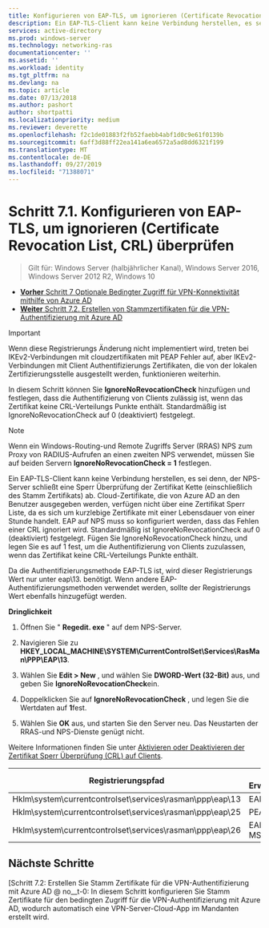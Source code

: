 ```yaml
---
title: Konfigurieren von EAP-TLS, um ignorieren (Certificate Revocation List, CRL) überprüfen
description: Ein EAP-TLS-Client kann keine Verbindung herstellen, es sei denn, der NPS-Server schließt eine Sperr Überprüfung der Zertifikatskette (einschließlich des Stamm Zertifikats) des Clients ab und überprüft, ob Zertifikate widerrufen wurden.
services: active-directory
ms.prod: windows-server
ms.technology: networking-ras
documentationcenter: ''
ms.assetid: ''
ms.workload: identity
ms.tgt_pltfrm: na
ms.devlang: na
ms.topic: article
ms.date: 07/13/2018
ms.author: pashort
author: shortpatti
ms.localizationpriority: medium
ms.reviewer: deverette
ms.openlocfilehash: f2c1de01883f2fb52faebb4abf1d0c9e61f0139b
ms.sourcegitcommit: 6aff3d88ff22ea141a6ea6572a5ad8dd6321f199
ms.translationtype: MT
ms.contentlocale: de-DE
ms.lasthandoff: 09/27/2019
ms.locfileid: "71388071"
---
```

# <a name="step-71-configure-eap-tls-to-ignore-certificate-revocation-list-crl-checking"></a>Schritt 7.1. Konfigurieren von EAP-TLS, um ignorieren (Certificate Revocation List, CRL) überprüfen

>Gilt für: Windows Server (halbjährlicher Kanal), Windows Server 2016, Windows Server 2012 R2, Windows 10

- [**Vorher** Schritt 7 Optionale Bedingter Zugriff für VPN-Konnektivität mithilfe von Azure AD](ad-ca-vpn-connectivity-windows10.md)
- [**Weiter** Schritt 7.2. Erstellen von Stammzertifikaten für die VPN-Authentifizierung mit Azure AD](vpn-create-root-cert-for-vpn-auth-azure-ad.md)

>[!IMPORTANT]
>Wenn diese Registrierungs Änderung nicht implementiert wird, treten bei IKEv2-Verbindungen mit cloudzertifikaten mit PEAP Fehler auf, aber IKEv2-Verbindungen mit Client Authentifizierungs Zertifikaten, die von der lokalen Zertifizierungsstelle ausgestellt werden, funktionieren weiterhin.

In diesem Schritt können Sie **IgnoreNoRevocationCheck** hinzufügen und festlegen, dass die Authentifizierung von Clients zulässig ist, wenn das Zertifikat keine CRL-Verteilungs Punkte enthält. Standardmäßig ist IgnoreNoRevocationCheck auf 0 (deaktiviert) festgelegt.

>[!NOTE]
>Wenn ein Windows-Routing-und Remote Zugriffs Server (RRAS) NPS zum Proxy von RADIUS-Aufrufen an einen zweiten NPS verwendet, müssen Sie auf beiden Servern **IgnoreNoRevocationCheck = 1** festlegen.

Ein EAP-TLS-Client kann keine Verbindung herstellen, es sei denn, der NPS-Server schließt eine Sperr Überprüfung der Zertifikat Kette (einschließlich des Stamm Zertifikats) ab. Cloud-Zertifikate, die von Azure AD an den Benutzer ausgegeben werden, verfügen nicht über eine Zertifikat Sperr Liste, da es sich um kurzlebige Zertifikate mit einer Lebensdauer von einer Stunde handelt. EAP auf NPS muss so konfiguriert werden, dass das Fehlen einer CRL ignoriert wird. Standardmäßig ist IgnoreNoRevocationCheck auf 0 (deaktiviert) festgelegt. Fügen Sie IgnoreNoRevocationCheck hinzu, und legen Sie es auf 1 fest, um die Authentifizierung von Clients zuzulassen, wenn das Zertifikat keine CRL-Verteilungs Punkte enthält. 

Da die Authentifizierungsmethode EAP-TLS ist, wird dieser Registrierungs Wert nur unter eap\13. benötigt. Wenn andere EAP-Authentifizierungsmethoden verwendet werden, sollte der Registrierungs Wert ebenfalls hinzugefügt werden. 

**Dringlichkeit**

1. Öffnen Sie " **Regedit. exe** " auf dem NPS-Server.

2. Navigieren Sie zu **HKEY_LOCAL_MACHINE\SYSTEM\CurrentControlSet\Services\RasMan\PPP\EAP\13**.

3. Wählen Sie **Edit > New** , und wählen Sie **DWORD-Wert (32-Bit)** aus, und geben Sie **IgnoreNoRevocationCheck**ein.

4. Doppelklicken Sie auf **IgnoreNoRevocationCheck** , und legen Sie die Wertdaten auf **1**fest.

5. Wählen Sie **OK** aus, und starten Sie den Server neu. Das Neustarten der RRAS-und NPS-Dienste genügt nicht.

Weitere Informationen finden Sie unter [Aktivieren oder Deaktivieren der Zertifikat Sperr Überprüfung (CRL) auf Clients](https://technet.microsoft.com/library/bb680540.aspx).


|Registrierungspfad  |EAP-Erweiterung  |
|---------|---------|
|Hklm\system\currentcontrolset\services\rasman\ppp\eap\13     |EAP-TLS         |
|Hklm\system\currentcontrolset\services\rasman\ppp\eap\25     |PEAP         |
|Hklm\system\currentcontrolset\services\rasman\ppp\eap\26     |EAP-MSCHAP V2         |

## <a name="next-steps"></a>Nächste Schritte

[Schritt 7.2: Erstellen Sie Stamm Zertifikate für die VPN-Authentifizierung mit Azure AD @ no__t-0: In diesem Schritt konfigurieren Sie Stamm Zertifikate für den bedingten Zugriff für die VPN-Authentifizierung mit Azure AD, wodurch automatisch eine VPN-Server-Cloud-App im Mandanten erstellt wird.
